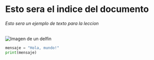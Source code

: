 # Esto sera el indice del documento

###### Esto sera un ejemplo de texto para la leccion

![Imagen de un delfin](https://media.istockphoto.com/id/1367057028/es/foto/delfines-manchados-del-atl%C3%A1ntico-madre-y-cr%C3%ADa.jpg?b=1&s=170667a&w=0&k=20&c=OB_oHKvBN76M1kGb8IVSN8oVMDzgRZ2awIHXSMWSzX0=)

```python
mensaje = "Hola, mundo!"
print(mensaje)
```
